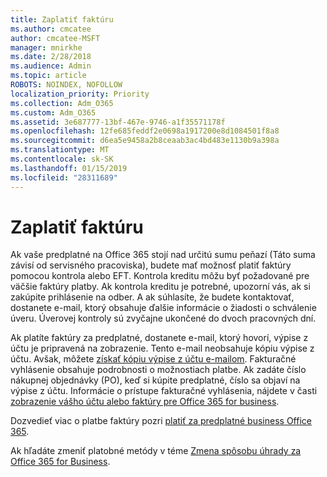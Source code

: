 ```yaml
---
title: Zaplatiť faktúru
ms.author: cmcatee
author: cmcatee-MSFT
manager: mnirkhe
ms.date: 2/28/2018
ms.audience: Admin
ms.topic: article
ROBOTS: NOINDEX, NOFOLLOW
localization_priority: Priority
ms.collection: Adm_O365
ms.custom: Adm_O365
ms.assetid: 3e687777-13bf-467e-9746-a1f35571178f
ms.openlocfilehash: 12fe685feddf2e0698a1917200e8d1084501f8a8
ms.sourcegitcommit: d6ea5e9458a2b8ceaab3ac4bd483e1130b9a398a
ms.translationtype: MT
ms.contentlocale: sk-SK
ms.lasthandoff: 01/15/2019
ms.locfileid: "28311689"
---
```

# <a name="pay-by-invoice"></a>Zaplatiť faktúru

Ak vaše predplatné na Office 365 stojí nad určitú sumu peňazí (Táto suma závisí od servisného pracoviska), budete mať možnosť platiť faktúry pomocou kontrola alebo EFT. Kontrola kreditu môžu byť požadované pre väčšie faktúry platby. Ak kontrola kreditu je potrebné, upozorní vás, ak si zakúpite prihlásenie na odber. A ak súhlasíte, že budete kontaktovať, dostanete e-mail, ktorý obsahuje ďalšie informácie o žiadosti o schválenie úveru. Úverovej kontroly sú zvyčajne ukončené do dvoch pracovných dní.
  
Ak platíte faktúry za predplatné, dostanete e-mail, ktorý hovorí, výpise z účtu je pripravená na zobrazenie. Tento e-mail neobsahuje kópiu výpise z účtu. Avšak, môžete [získať kópiu výpise z účtu e-mailom](https://support.office.com/article/734f4aab-df2d-4e9b-8cb1-691910bde216). Fakturačné vyhlásenie obsahuje podrobnosti o možnostiach platbe. Ak zadáte číslo nákupnej objednávky (PO), keď si kúpite predplatné, číslo sa objaví na výpise z účtu. Informácie o prístupe fakturačné vyhlásenia, nájdete v časti [zobrazenie vášho účtu alebo faktúry pre Office 365 for business](https://support.office.com/article/2ae3ea58-4fce-4592-91d6-46e9ae3ec218).
  
Dozvedieť viac o platbe faktúry pozri [platiť za predplatné business Office 365](https://support.office.com/article/734f4aab-df2d-4e9b-8cb1-691910bde216).
  
Ak hľadáte zmeniť platobné metódy v téme [Zmena spôsobu úhrady za Office 365 for Business](https://support.office.com/article/8652f539-3123-4a8f-b9bd-6aa2f0e0372d).
  

